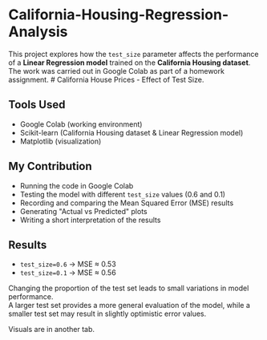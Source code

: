 # California-Housing-Regression-Analysis
This project explores how the `test_size` parameter affects the performance of a **Linear Regression model** trained on the **California Housing dataset**.   The work was carried out in Google Colab as part of a homework assignment.  # California House Prices - Effect of Test Size.

## Tools Used
- Google Colab (working environment)
- Scikit-learn (California Housing dataset & Linear Regression model)
- Matplotlib (visualization)

## My Contribution
- Running the code in Google Colab
- Testing the model with different `test_size` values (0.6 and 0.1)
- Recording and comparing the Mean Squared Error (MSE) results
- Generating "Actual vs Predicted" plots
- Writing a short interpretation of the results

## Results
- `test_size=0.6` → MSE ≈ 0.53  
- `test_size=0.1` → MSE ≈ 0.56  

Changing the proportion of the test set leads to small variations in model performance.  
A larger test set provides a more general evaluation of the model, while a smaller test set may result in slightly optimistic error values.

Visuals are in another tab. 
